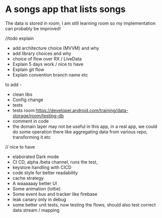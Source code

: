 # A songs app that lists songs 


The data is stored in room, I am still learning room so my implementation can probably be improved!

//todo explain 
- add architecture choice (MVVM) and why
- add library choices and why
- choice of flow over RX / LiveData
- Explain 5 days work / nice to have
- Explain git flow 
- Explain convention branch name etc

to add -
- clean libs
- Config change
- tests
- tests room https://developer.android.com/training/data-storage/room/testing-db
- comment in code
- the domain layer may not be useful in this app, in a real app, we could do some operation there like aggregating data from various repo, transforming it etc


// nice to have
- elaborated Dark mode
- CI CD, alpha /beta channel, runs the test, 
- keystore handling with CICD
- code style for better readability 
- cache strategy
- A waaaaaay better UI
- Some animation (lottie)
- Some event bus and tracker like firebase 
- leak canary only in debug
- some better unit tests, now testing the flows, should also test correct data stream / mapping